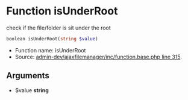 Function isUnderRoot
===========================

check if the file/folder is sit under the root



```php
boolean isUnderRoot(string $value)
```

* Function name: isUnderRoot
* Source: [admin-dev/ajaxfilemanager/inc/function.base.php line 315](https://github.com/PrestaShop/PrestaShop/blob/1.6.0.3/admin-dev/ajaxfilemanager/inc/function.base.php#L315).

Arguments
---------

* $value **string**

